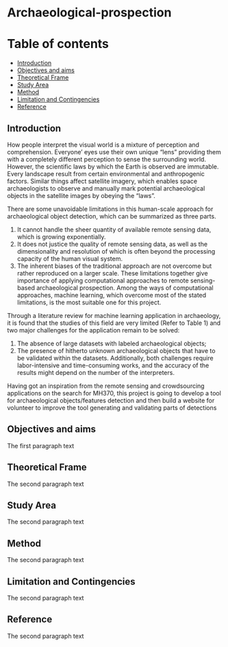 # Archaeological-prospection


# Table of contents
- [Introduction](#introduction)
- [Objectives and aims](#paragraph1)
- [Theoretical Frame](#paragraph2)
- [Study Area](#paragraph3)
- [Method](#paragraph4)
- [Limitation and Contingencies](#paragraph5)
- [Reference](#paragraph6)

## Introduction <a name="introduction"></a>
How people interpret the visual world is a mixture of perception and comprehension. Everyone’ eyes use their own unique “lens” providing them with a completely different perception to sense the surrounding world. However, the scientific laws by which the Earth is observed are immutable. Every landscape result from certain environmental and anthropogenic factors. Similar things affect satellite imagery, which enables space archaeologists to observe and manually mark potential archaeological objects in the satellite images by obeying the “laws”.


There are some unavoidable limitations in this human-scale approach for archaeological object detection, which can be summarized as three parts. 
1. It cannot handle the sheer quantity of available remote sensing data, which is growing exponentially. 
2. It does not justice the quality of remote sensing data, as well as the dimensionality and resolution of which is often beyond the processing capacity of the human visual system. 
3. The inherent biases of the traditional approach are not overcome but rather reproduced on a larger scale. These limitations together give importance of applying computational approaches to remote sensing-based archaeological prospection. Among the ways of computational approaches, machine learning, which overcome most of the stated limitations, is the most suitable one for this project. 

Through a literature review for machine learning application in archaeology, it is found that the studies of this field are very limited (Refer to Table 1) and two major challenges for the application remain to be solved: 
1. The absence of large datasets with labeled archaeological objects; 
2. The presence of hitherto unknown archaeological objects that have to be validated within the datasets. Additionally, both challenges require labor-intensive and time-consuming works, and the accuracy of the results might depend on the number of the interpreters. 

Having got an inspiration from the remote sensing and crowdsourcing applications on the search for MH370, this project is going to develop a tool for archaeological objects/features detection and then build a website for volunteer to improve the tool generating and validating parts of detections 


## Objectives and aims <a name="paragraph1"></a>
The first paragraph text

## Theoretical Frame <a name="paragraph2"></a>
The second paragraph text

## Study Area <a name="paragraph3"></a>
The second paragraph text

## Method <a name="paragraph4"></a>
The second paragraph text

## Limitation and Contingencies <a name="paragraph5"></a>
The second paragraph text

## Reference <a name="paragraph6"></a>
The second paragraph text
